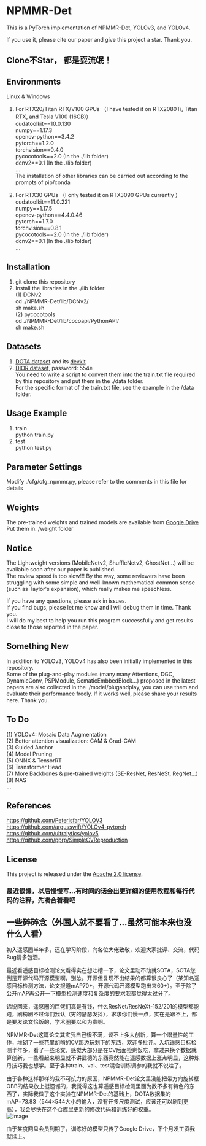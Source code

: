 # NPMMR-Det
This is a PyTorch implementation of NPMMR-Det, YOLOv3, and YOLOv4.  

If you use it, please cite our paper and give this project a star. Thank you.

## Clone不Star， 都是耍流氓！

## Environments
Linux & Windows

1. For RTX20/Titan RTX/V100 GPUs （I have tested it on RTX2080Ti, Titan RTX, and Tesla V100 (16GB)）  
cudatoolkit==10.0.130  
numpy==1.17.3  
opencv-python==3.4.2  
pytorch==1.2.0  
torchvision==0.4.0  
pycocotools==2.0 (In the ./lib folder)  
dcnv2==0.1 (In the ./lib folder)  
...  
The installation of other libraries can be carried out according to the prompts of pip/conda  
  
2. For RTX30 GPUs （I only tested it on RTX3090 GPUs currently ）  
cudatoolkit==11.0.221  
numpy==1.17.5  
opencv-python==4.4.0.46  
pytorch==1.7.0  
torchvision==0.8.1  
pycocotools==2.0 (In the ./lib folder)  
dcnv2==0.1 (In the ./lib folder)  
...

## Installation
1. git clone this repository    
2. Install the libraries in the ./lib folder  
(1) DCNv2  
cd ./NPMMR-Det/lib/DCNv2/  
sh make.sh  
(2) pycocotools  
cd ./NPMMR-Det/lib/cocoapi/PythonAPI/  
sh make.sh  

## Datasets
1. [DOTA dataset](https://captain-whu.github.io/DOTA/dataset.html) and its [devkit](https://github.com/CAPTAIN-WHU/DOTA_devkit)
2. [DIOR dataset](https://pan.baidu.com/share/init?surl=w8iq2WvgXORb3ZEGtmRGOw), password: 554e  
You need to write a script to convert them into the train.txt file required by this repository and put them in the ./data folder.  
For the specific format of the train.txt file, see the example in the /data folder.

## Usage Example
1. train  
python train.py  
2. test  
python test.py  

## Parameter Settings
Modify ./cfg/cfg_npmmr.py, please refer to the comments in this file for details

## Weights
The pre-trained weights and trained models are available from [Google Drive](https://drive.google.com/drive/folders/1d9cT41TVg-Eae0CfMoPih8EgBMStZ4Jm?usp=sharing)  
Put them in. /weight folder

## Notice
The Lightweight versions (MobileNetv2, ShuffleNetv2, GhostNet...) will be available soon after our paper is published.  
The review speed is too slow!!! By the way, some reviewers have been struggling with some simple and well-known mathematical common sense (such as Taylor's expansion), which really makes me speechless.

If you have any questions, please ask in issues.  
If you find bugs, please let me know and I will debug them in time. Thank you.  
I will do my best to help you run this program successfully and get results close to those reported in the paper.  

## Something New
In addition to YOLOv3, YOLOv4 has also been initially implemented in this repository.  
Some of the plug-and-play modules (many many Attentions, DGC, DynamicConv, PSPModule, SematicEmbbedBlock...) proposed in the latest papers are also collected in the ./model/plugandplay, you can use them and evaluate their performance freely. If it works well, please share your results here. Thank you.  

## To Do
(1) YOLOv4: Mosaic Data Augmentation    
(2) Better attention visualization: CAM & Grad-CAM  
(3) Guided Anchor  
(4) Model Pruning  
(5) ONNX & TensorRT  
(6) Transformer Head  
(7) More Backbones & pre-trained weights (SE-ResNet, ResNeSt, RegNet...)  
(8) NAS  
...  

## References
https://github.com/Peterisfar/YOLOV3  
https://github.com/argusswift/YOLOv4-pytorch  
https://github.com/ultralytics/yolov5  
https://github.com/pprp/SimpleCVReproduction  

## License
This project is released under the [Apache 2.0 license](LICENSE).


### 最近很懒，以后慢慢写...有时间的话会出更详细的使用教程和每行代码的注释，先凑合着看吧

## 一些碎碎念（外国人就不要看了...虽然可能本来也没什么人看）
初入遥感圈半年多，还在学习阶段，向各位大佬致敬，欢迎大家批评、交流，代码Bug请多包涵。  

最近看遥感目标检测论文看得实在想吐槽一下，论文里动不动就SOTA，SOTA您倒是开源代码开源模型啊，别怂。开源但复现不出结果的都算很良心了（某知名遥感目标检测方法，论文报道mAP70+，开源代码开源模型跑出来60+）。至于除了公开mAP再公开一下模型检测速度和复杂度的要求我都觉得太过分了。    

话说回来，遥感圈的巨佬们真是有钱，什么ResNet/ResNeXt-152/201的模型都能跑，刷榜刷不过你们我认（穷的瑟瑟发抖），求求你们慢一点，实在是跟不上，都是要发论文恰饭的，学术圈要以和为贵啊。  

NPMMR-Det这篇论文其实我自己很不满，谈不上多大创新，算一个增量性的工作，堆砌了一些花里胡哨的CV那边玩剩下的东西，欢迎多批评。入坑遥感目标检测半年多，看了一些论文，感觉大部分是在CV后面捡剩饭吃，拿过来换个数据就算创新，一些看起来明显就不讲武德的东西竟然能在遥感数据上涨点明显，这种炼丹技巧我也想学。至于各种train、val、test混合训练调参的我就不说啥了。  

由于各种这样那样的我不可抗力的原因，NPMMR-Det论文里没能把带方向旋转框OBB的结果放上挺遗憾的，我觉得这也算遥感目标检测里面为数不多有特色的东西了，实际我做了这个实验在NPMMR-Det的基础上，DOTA数据集的mAP=73.83（544×544大小的输入，没有开多尺度测试，应该还可以刷到更高），我会尽快在这个仓库里更新的修改代码和训练好的权重。  
![image](https://github.com/Shank2358/NPMMR-Det/blob/master/figs_readme/DOTA_OBB.png)  

由于某度网盘会员到期了，训练好的模型只传了Google Drive，下个月发工资我就续上。



